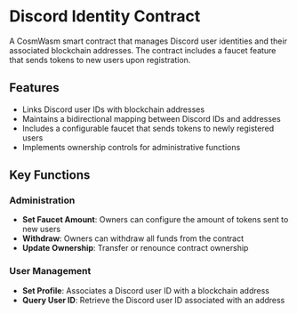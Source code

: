 # Discord Identity Contract

A CosmWasm smart contract that manages Discord user identities and their associated blockchain addresses. The contract includes a faucet feature that sends tokens to new users upon registration.

## Features

- Links Discord user IDs with blockchain addresses
- Maintains a bidirectional mapping between Discord IDs and addresses
- Includes a configurable faucet that sends tokens to newly registered users
- Implements ownership controls for administrative functions

## Key Functions

### Administration

- **Set Faucet Amount**: Owners can configure the amount of tokens sent to new users
- **Withdraw**: Owners can withdraw all funds from the contract
- **Update Ownership**: Transfer or renounce contract ownership

### User Management

- **Set Profile**: Associates a Discord user ID with a blockchain address
- **Query User ID**: Retrieve the Discord user ID associated with an address